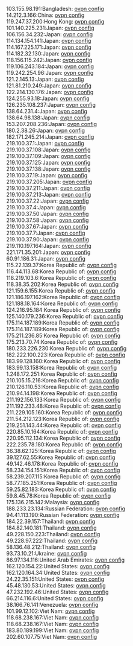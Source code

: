103.155.98.191:Bangladesh: [ovpn config](vpn/103_155_98_191.ovpn)  
14.212.3.166:China: [ovpn config](vpn/14_212_3_166.ovpn)  
119.247.37.200:Hong Kong: [ovpn config](vpn/119_247_37_200.ovpn)  
101.140.225.231:Japan: [ovpn config](vpn/101_140_225_231.ovpn)  
106.156.34.232:Japan: [ovpn config](vpn/106_156_34_232.ovpn)  
114.134.154.141:Japan: [ovpn config](vpn/114_134_154_141.ovpn)  
114.167.225.171:Japan: [ovpn config](vpn/114_167_225_171.ovpn)  
114.182.32.130:Japan: [ovpn config](vpn/114_182_32_130.ovpn)  
118.156.115.242:Japan: [ovpn config](vpn/118_156_115_242.ovpn)  
119.106.243.184:Japan: [ovpn config](vpn/119_106_243_184.ovpn)  
119.242.254.96:Japan: [ovpn config](vpn/119_242_254_96.ovpn)  
121.2.145.13:Japan: [ovpn config](vpn/121_2_145_13.ovpn)  
121.81.210.249:Japan: [ovpn config](vpn/121_81_210_249.ovpn)  
122.214.130.176:Japan: [ovpn config](vpn/122_214_130_176.ovpn)  
124.255.93.18:Japan: [ovpn config](vpn/124_255_93_18.ovpn)  
126.235.108.237:Japan: [ovpn config](vpn/126_235_108_237.ovpn)  
138.64.231.4:Japan: [ovpn config](vpn/138_64_231_4.ovpn)  
138.64.98.138:Japan: [ovpn config](vpn/138_64_98_138.ovpn)  
153.207.208.236:Japan: [ovpn config](vpn/153_207_208_236.ovpn)  
180.2.38.26:Japan: [ovpn config](vpn/180_2_38_26.ovpn)  
182.171.245.214:Japan: [ovpn config](vpn/182_171_245_214.ovpn)  
219.100.37.1:Japan: [ovpn config](vpn/219_100_37_1.ovpn)  
219.100.37.108:Japan: [ovpn config](vpn/219_100_37_108.ovpn)  
219.100.37.109:Japan: [ovpn config](vpn/219_100_37_109.ovpn)  
219.100.37.125:Japan: [ovpn config](vpn/219_100_37_125.ovpn)  
219.100.37.138:Japan: [ovpn config](vpn/219_100_37_138.ovpn)  
219.100.37.19:Japan: [ovpn config](vpn/219_100_37_19.ovpn)  
219.100.37.205:Japan: [ovpn config](vpn/219_100_37_205.ovpn)  
219.100.37.211:Japan: [ovpn config](vpn/219_100_37_211.ovpn)  
219.100.37.213:Japan: [ovpn config](vpn/219_100_37_213.ovpn)  
219.100.37.22:Japan: [ovpn config](vpn/219_100_37_22.ovpn)  
219.100.37.4:Japan: [ovpn config](vpn/219_100_37_4.ovpn)  
219.100.37.50:Japan: [ovpn config](vpn/219_100_37_50.ovpn)  
219.100.37.58:Japan: [ovpn config](vpn/219_100_37_58.ovpn)  
219.100.37.67:Japan: [ovpn config](vpn/219_100_37_67.ovpn)  
219.100.37.7:Japan: [ovpn config](vpn/219_100_37_7.ovpn)  
219.100.37.90:Japan: [ovpn config](vpn/219_100_37_90.ovpn)  
219.110.197.164:Japan: [ovpn config](vpn/219_110_197_164.ovpn)  
221.171.35.201:Japan: [ovpn config](vpn/221_171_35_201.ovpn)  
60.91.186.31:Japan: [ovpn config](vpn/60_91_186_31.ovpn)  
115.22.139.37:Korea Republic of: [ovpn config](vpn/115_22_139_37.ovpn)  
116.44.113.68:Korea Republic of: [ovpn config](vpn/116_44_113_68.ovpn)  
118.219.103.6:Korea Republic of: [ovpn config](vpn/118_219_103_6.ovpn)  
118.38.35.202:Korea Republic of: [ovpn config](vpn/118_38_35_202.ovpn)  
121.159.6.155:Korea Republic of: [ovpn config](vpn/121_159_6_155.ovpn)  
121.186.197.162:Korea Republic of: [ovpn config](vpn/121_186_197_162.ovpn)  
121.188.18.164:Korea Republic of: [ovpn config](vpn/121_188_18_164.ovpn)  
124.216.95.184:Korea Republic of: [ovpn config](vpn/124_216_95_184.ovpn)  
125.140.179.236:Korea Republic of: [ovpn config](vpn/125_140_179_236.ovpn)  
175.114.187.189:Korea Republic of: [ovpn config](vpn/175_114_187_189.ovpn)  
175.114.187.189:Korea Republic of: [ovpn config](vpn/175_114_187_189.ovpn)  
175.211.236.85:Korea Republic of: [ovpn config](vpn/175_211_236_85.ovpn)  
175.213.70.74:Korea Republic of: [ovpn config](vpn/175_213_70_74.ovpn)  
180.233.226.230:Korea Republic of: [ovpn config](vpn/180_233_226_230.ovpn)  
182.222.100.223:Korea Republic of: [ovpn config](vpn/182_222_100_223.ovpn)  
183.99.128.160:Korea Republic of: [ovpn config](vpn/183_99_128_160.ovpn)  
183.99.13.158:Korea Republic of: [ovpn config](vpn/183_99_13_158.ovpn)  
1.248.172.251:Korea Republic of: [ovpn config](vpn/1_248_172_251.ovpn)  
210.105.15.216:Korea Republic of: [ovpn config](vpn/210_105_15_216.ovpn)  
210.126.110.53:Korea Republic of: [ovpn config](vpn/210_126_110_53.ovpn)  
210.94.14.198:Korea Republic of: [ovpn config](vpn/210_94_14_198.ovpn)  
211.192.156.133:Korea Republic of: [ovpn config](vpn/211_192_156_133.ovpn)  
211.192.233.48:Korea Republic of: [ovpn config](vpn/211_192_233_48.ovpn)  
211.229.105.160:Korea Republic of: [ovpn config](vpn/211_229_105_160.ovpn)  
211.54.212.123:Korea Republic of: [ovpn config](vpn/211_54_212_123.ovpn)  
219.251.143.44:Korea Republic of: [ovpn config](vpn/219_251_143_44.ovpn)  
220.85.10.164:Korea Republic of: [ovpn config](vpn/220_85_10_164.ovpn)  
220.95.112.134:Korea Republic of: [ovpn config](vpn/220_95_112_134.ovpn)  
222.235.78.180:Korea Republic of: [ovpn config](vpn/222_235_78_180.ovpn)  
36.38.62.125:Korea Republic of: [ovpn config](vpn/36_38_62_125.ovpn)  
39.127.62.55:Korea Republic of: [ovpn config](vpn/39_127_62_55.ovpn)  
49.142.46.178:Korea Republic of: [ovpn config](vpn/49_142_46_178.ovpn)  
58.234.154.151:Korea Republic of: [ovpn config](vpn/58_234_154_151.ovpn)  
58.239.207.115:Korea Republic of: [ovpn config](vpn/58_239_207_115.ovpn)  
58.77.185.251:Korea Republic of: [ovpn config](vpn/58_77_185_251.ovpn)  
59.25.82.183:Korea Republic of: [ovpn config](vpn/59_25_82_183.ovpn)  
59.8.45.78:Korea Republic of: [ovpn config](vpn/59_8_45_78.ovpn)  
175.136.215.142:Malaysia: [ovpn config](vpn/175_136_215_142.ovpn)  
188.233.23.134:Russian Federation: [ovpn config](vpn/188_233_23_134.ovpn)  
94.41.113.190:Russian Federation: [ovpn config](vpn/94_41_113_190.ovpn)  
184.22.39.157:Thailand: [ovpn config](vpn/184_22_39_157.ovpn)  
184.82.140.181:Thailand: [ovpn config](vpn/184_82_140_181.ovpn)  
49.228.150.223:Thailand: [ovpn config](vpn/49_228_150_223.ovpn)  
49.228.97.222:Thailand: [ovpn config](vpn/49_228_97_222.ovpn)  
58.136.48.212:Thailand: [ovpn config](vpn/58_136_48_212.ovpn)  
93.73.10.21:Ukraine: [ovpn config](vpn/93_73_10_21.ovpn)  
86.97.134.116:United Arab Emirates: [ovpn config](vpn/86_97_134_116.ovpn)  
162.120.154.22:United States: [ovpn config](vpn/162_120_154_22.ovpn)  
162.120.164.34:United States: [ovpn config](vpn/162_120_164_34.ovpn)  
24.22.35.151:United States: [ovpn config](vpn/24_22_35_151.ovpn)  
45.48.130.53:United States: [ovpn config](vpn/45_48_130_53.ovpn)  
47.232.192.46:United States: [ovpn config](vpn/47_232_192_46.ovpn)  
66.214.116.6:United States: [ovpn config](vpn/66_214_116_6.ovpn)  
38.166.76.141:Venezuela: [ovpn config](vpn/38_166_76_141.ovpn)  
101.99.12.102:Viet Nam: [ovpn config](vpn/101_99_12_102.ovpn)  
118.68.238.167:Viet Nam: [ovpn config](vpn/118_68_238_167.ovpn)  
118.68.238.167:Viet Nam: [ovpn config](vpn/118_68_238_167.ovpn)  
183.80.189.199:Viet Nam: [ovpn config](vpn/183_80_189_199.ovpn)  
202.60.107.75:Viet Nam: [ovpn config](vpn/202_60_107_75.ovpn)  
